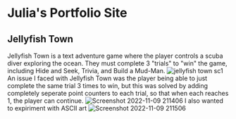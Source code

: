 # Julia's Portfolio Site
## Jellyfish Town
Jellyfish Town is a text adventure game where the player controls a scuba diver exploring the ocean. They must complete 3 "trials" to "win" the game, including Hide and Seek, Trivia, and Build a Mud-Man.
![jellyfish town sc1](https://user-images.githubusercontent.com/116240494/200990500-de747e97-35f3-458c-b4c9-abf52d191efc.png)
An issue I faced with Jellyfish Town was the player being able to just complete the same trial 3 times to win, but this was solved by adding completely seperate point counters to each trial, so that when each reaches 1, the player can continue.
![Screenshot 2022-11-09 211406](https://user-images.githubusercontent.com/116240494/200992284-b4c04915-1e3d-4259-bb47-21c17c6b0f89.png)
I also wanted to expiriment with ASCII art
![Screenshot 2022-11-09 211506](https://user-images.githubusercontent.com/116240494/200992367-a03a84b2-26e6-4ba1-8330-60ee89737069.png)
